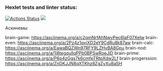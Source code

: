 ### Hexlet tests and linter status:
[![Actions Status](https://github.com/Komplexee/frontend-project-44/actions/workflows/hexlet-check.yml/badge.svg)](https://github.com/Komplexee/frontend-project-44/actions)
<a href="https://codeclimate.com/github/Komplexee/frontend-project-44/maintainability"><img src="https://api.codeclimate.com/v1/badges/4186a39dfab0b14215a0/maintainability" /></a>

Аскинемы:

brain-game: https://asciinema.org/a/c2qmNrfAhNwvPec6laF07XeIw
brain-even: https://asciinema.org/a/2Pz4z1qviXD2eY9CdRu8k87aw
brain-calc: https://asciinema.org/a/EawaBQZWn97RFY9LZHvBA8Gpu
brain-nod: https://asciinema.org/a/1j8tegqullqPPb0BPSwRoeJiD
brain-prime: https://asciinema.org/a/P6p4zGgs7k6cmfpTRtpXdw2Lf
brain-progerssion: https://asciinema.org/a/ZnDKJJN8qXTKhz8ZgZyXu8aSH